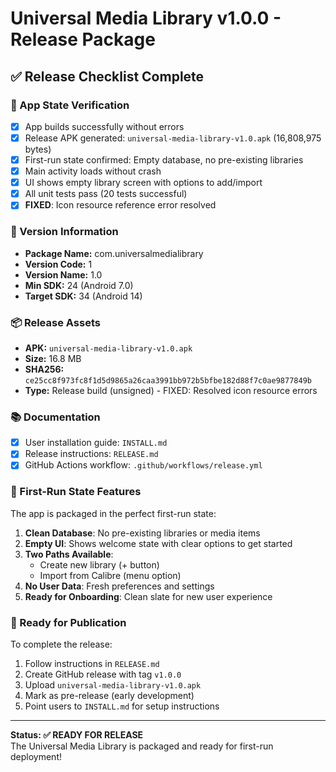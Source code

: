 # Universal Media Library v1.0.0 - Release Package

## ✅ Release Checklist Complete

### 📱 App State Verification
- [x] App builds successfully without errors
- [x] Release APK generated: `universal-media-library-v1.0.apk` (16,808,975 bytes)
- [x] First-run state confirmed: Empty database, no pre-existing libraries
- [x] Main activity loads without crash
- [x] UI shows empty library screen with options to add/import
- [x] All unit tests pass (20 tests successful)
- [x] **FIXED**: Icon resource reference error resolved

### 🔢 Version Information
- **Package Name:** com.universalmedialibrary
- **Version Code:** 1
- **Version Name:** 1.0
- **Min SDK:** 24 (Android 7.0)
- **Target SDK:** 34 (Android 14)

### 📦 Release Assets
- **APK:** `universal-media-library-v1.0.apk`
- **Size:** 16.8 MB
- **SHA256:** `ce25cc8f973fc8f1d5d9865a26caa3991bb972b5bfbe182d88f7c0ae9877849b`
- **Type:** Release build (unsigned) - FIXED: Resolved icon resource errors

### 📚 Documentation
- [x] User installation guide: `INSTALL.md`
- [x] Release instructions: `RELEASE.md`
- [x] GitHub Actions workflow: `.github/workflows/release.yml`

### 🎯 First-Run State Features
The app is packaged in the perfect first-run state:

1. **Clean Database**: No pre-existing libraries or media items
2. **Empty UI**: Shows welcome state with clear options to get started
3. **Two Paths Available**:
   - Create new library (+ button)
   - Import from Calibre (menu option)
4. **No User Data**: Fresh preferences and settings
5. **Ready for Onboarding**: Clean slate for new user experience

### 🚀 Ready for Publication
To complete the release:

1. Follow instructions in `RELEASE.md`
2. Create GitHub release with tag `v1.0.0`
3. Upload `universal-media-library-v1.0.apk`
4. Mark as pre-release (early development)
5. Point users to `INSTALL.md` for setup instructions

---

**Status: ✅ READY FOR RELEASE**  
The Universal Media Library is packaged and ready for first-run deployment!